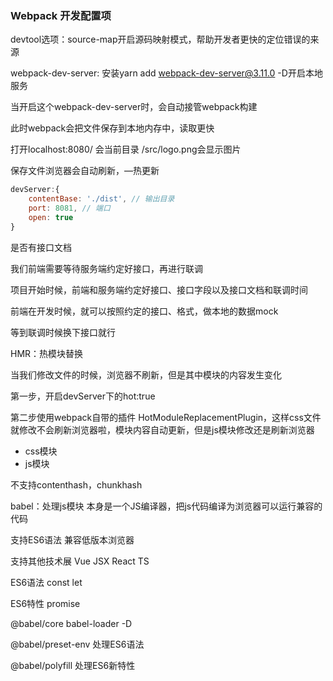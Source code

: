 ### Webpack 开发配置项



devtool选项：source-map开启源码映射模式，帮助开发者更快的定位错误的来源



webpack-dev-server: 安装yarn add webpack-dev-server@3.11.0 -D开启本地服务

当开启这个webpack-dev-server时，会自动接管webpack构建

此时webpack会把文件保存到本地内存中，读取更快

打开localhost:8080/ 会当前目录 /src/logo.png会显示图片

保存文件浏览器会自动刷新，—热更新



```javascript
devServer:{
	contentBase: './dist', // 输出目录
    port: 8081, // 端口
    open: true
}
```



是否有接口文档

我们前端需要等待服务端约定好接口，再进行联调

项目开始时候，前端和服务端约定好接口、接口字段以及接口文档和联调时间

前端在开发时候，就可以按照约定的接口、格式，做本地的数据mock

等到联调时候换下接口就行

HMR：热模块替换

当我们修改文件的时候，浏览器不刷新，但是其中模块的内容发生变化

第一步，开启devServer下的hot:true

第二步使用webpack自带的插件 HotModuleReplacementPlugin，这样css文件就修改不会刷新浏览器啦，模块内容自动更新，但是js模块修改还是刷新浏览器

- css模块
- js模块

不⽀持contenthash，chunkhash



babel：处理js模块 本身是一个JS编译器，把js代码编译为浏览器可以运行兼容的代码

支持ES6语法 兼容低版本浏览器

支持其他技术展 Vue JSX React TS

ES6语法 const let

ES6特性 promise



@babel/core babel-loader -D

@babel/preset-env 处理ES6语法

@babel/polyfill 处理ES6新特性